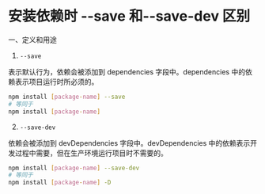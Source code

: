 # 安装依赖时 --save 和--save-dev 区别

一、定义和用途

1. `--save`

表示默认行为，依赖会被添加到 dependencies 字段中。dependencies 中的依赖表示项目运行时所必须的。

```bash
npm install [package-name] --save
# 等同于
npm install [package-name]
```

2. `--save-dev`

依赖会被添加到 devDependencies 字段中。devDependencies 中的依赖表示开发过程中需要，但在生产环境运行项目时不需要的。

```bash
npm install [package-name] --save-dev
# 等同于
npm install [package-name] -D
```
